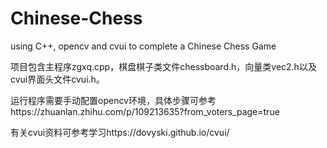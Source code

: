 # Chinese-Chess
using C++, opencv and cvui to complete a Chinese Chess Game 

项目包含主程序zgxq.cpp，棋盘棋子类文件chessboard.h，向量类vec2.h以及cvui界面头文件cvui.h。

运行程序需要手动配置opencv环境，具体步骤可参考https://zhuanlan.zhihu.com/p/109213635?from_voters_page=true

有关cvui资料可参考学习https://dovyski.github.io/cvui/
